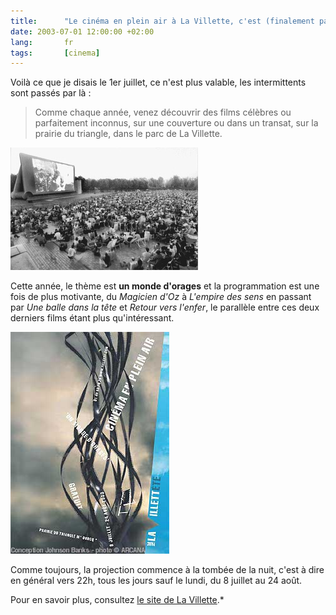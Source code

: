 ```yaml
---
title:      "Le cinéma en plein air à La Villette, c'est (finalement pas) reparti !"
date: 2003-07-01 12:00:00 +02:00
lang:       fr
tags:       [cinema]
---
```


Voilà ce que je disais le 1er juillet, ce n'est plus valable, les intermittents sont passés par là :

> Comme chaque année, venez découvrir des films célèbres ou parfaitement inconnus, sur une couverture ou dans un transat, sur la prairie du triangle, dans le parc de La Villette.

![](villette.jpg)

Cette année, le thème est **un monde d'orages** et la programmation est une fois de plus motivante, du *Magicien d'Oz* à *L'empire des sens* en passant par *Une balle dans la tête* et *Retour vers l'enfer*, le parallèle entre ces deux derniers films étant plus qu'intéressant.

![](la-villette-plein-air-2003.jpg)

Comme toujours, la projection commence à la tombée de la nuit, c'est à dire en général vers 22h, tous les jours sauf le lundi, du 8 juillet au 24 août.

Pour en savoir plus, consultez [le site de La Villette](http://www.la-villette.com/vp/html/mainqvd.asp?URL=../../../manif/html/389.htm&MID=-qm-1).*
